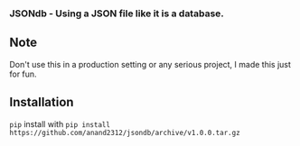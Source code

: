 ### JSONdb - Using a JSON file like it is a database.

## Note
Don't use this in a production setting or any serious project, I made this just for fun.

## Installation
`pip` install with
```pip install https://github.com/anand2312/jsondb/archive/v1.0.0.tar.gz```

